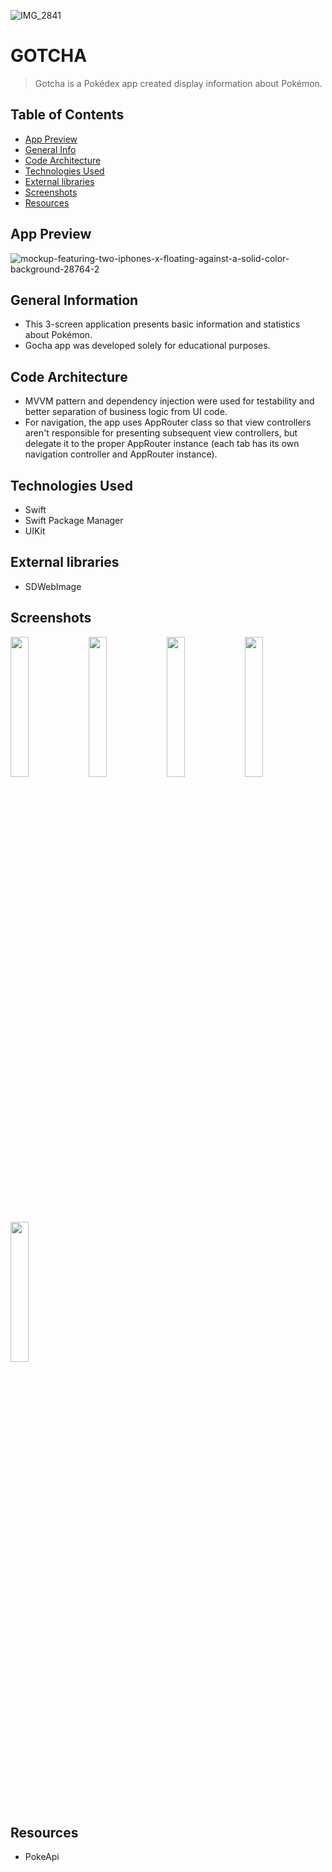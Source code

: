 ![IMG_2841](https://user-images.githubusercontent.com/104859883/212072094-7503a644-e738-47ec-8adb-1e5c4ab3ba53.JPG)
# GOTCHA
> Gotcha is a Pokédex app created display information about Pokémon.
## Table of Contents
* [App Preview](#app-preview)
* [General Info](#general-information)
* [Code Architecture](#code-architecture)
* [Technologies Used](#technologies-used)
* [External libraries](#external-libraries)
* [Screenshots](#screenshots)
* [Resources](#resources)
## App Preview
![mockup-featuring-two-iphones-x-floating-against-a-solid-color-background-28764-2](https://user-images.githubusercontent.com/104859883/212097347-66f473e3-1018-4f3b-b907-b4fd18819dec.png)
## General Information
- This 3-screen application presents basic information and statistics about Pokémon.
- Gocha app was developed solely for educational purposes.
## Code Architecture
- MVVM pattern and dependency injection were used for testability and better separation of business logic from UI code. 
- For navigation, the app uses AppRouter class so that view controllers aren't responsible for presenting subsequent view controllers, but delegate it to the proper AppRouter instance (each tab has its own navigation controller and AppRouter instance).
## Technologies Used
- Swift
- Swift Package Manager
- UIKit
## External libraries
- SDWebImage
## Screenshots
<img src="https://user-images.githubusercontent.com/104859883/212106891-77cacde9-ddb6-47fa-b584-21c0614fb2b1.gif" width=24% height=24%> <img src="https://user-images.githubusercontent.com/104859883/212148809-addad3df-a44a-488b-a625-661245b9cdb2.gif" width=24% height=24%> <img src="https://user-images.githubusercontent.com/104859883/212147330-fb03ab9a-976d-489e-95c0-65050a00f6c8.gif" width=24% height=24%> <img src="https://user-images.githubusercontent.com/104859883/212151257-882dbca2-6908-471a-b003-979637c64aa7.gif" width=24% height=24%>
<img src="https://user-images.githubusercontent.com/104859883/212155316-3c09a11c-d94a-4e37-bbd1-c30288357dcd.gif" width=24% height=24%>
## Resources
- PokeApi
